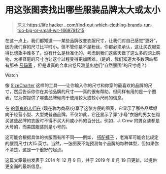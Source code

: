 # 用这张图表找出哪些服装品牌太大或太小

> 原文:[https://life hacker . com/find-out-which-clothing-brands-run-too-big-or-small-wit-1668791215](https://lifehacker.com/find-out-which-clothing-brands-run-too-big-or-small-wit-1668791215)

在这一点上，我们都知道——某些品牌改变衣服尺寸，让我们对自己感觉“更好”，因为我们穿的尺寸比平时小。但不管你是不是粉丝，你都必须承认，这让买衣服变得比想象中难多了。没有什么是标准化的，考虑到我们这些天做了这么多的网上购物，大相径庭的尺寸也让这个过程变得更加困难。(是的，我们知道大多数网站都有那些 [尺码表](https://lifehacker.com/find-the-right-bike-size-for-you-with-these-measurement-1652054741) ，但是谁真的会拿出卷尺测量出他们“自然腰围”的尺寸呢？)

Watch

像 [SizeCharter](http://www.sizecharter.com/) 这样的工具——让你输入你的尺寸和你穿的最喜欢的品牌的尺寸，然后告诉你你在其他品牌的尺寸——真的很有帮助。但同样有用的是一个图表，它为你提供了哪些品牌倾向于使用较大或较小尺码的信息。

在 [的善良的人们在](http://racked.com/archives/2014/12/03/vanity-sizing-fitbay.php) (现在称为商品)分享了这张方便的图表，它显示了哪些品牌倾向于经营小型、大型或普通品牌。不仅如此，它还显示了穿“小号”衣服的男女在购买这些品牌的衣服时不得不买大码或小码的百分比。例如，J. Crew 的男女装都是大号的，而美国服装则是小号的。

这可能会根据具体的衣服而有所不同——例如， [搭配裤子](http://lifehacker.com/why-you-shouldnt-rely-on-clothing-for-actual-waist-meas-5632726) ，老海军可能会比规定的腰围尺寸(大)5 英寸。当然，一张图表不能预测每个品牌的每种体型，但如果你不清楚，这是一个很好的起点。

这篇文章最初发表于 2014 年 12 月 9 日，并于 2019 年 8 月 19 日更新，以提供更全面的最新信息。